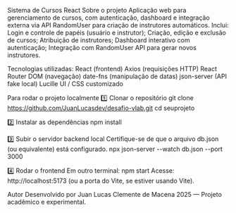 Sistema de Cursos React
Sobre o projeto
Aplicação web para gerenciamento de cursos, com autenticação, dashboard e integração externa via API RandomUser para criação de instrutores automáticos.
Inclui:
Login e controle de papéis (usuário e instrutor);
Criação, edição e exclusão de cursos;
Atribuição de instrutores;
Dashboard interativo com autenticação;
Integração com RandomUser API para gerar novos instrutores.

Tecnologias utilizadas:
React (frontend)
Axios (requisições HTTP)
React Router DOM (navegação)
date-fns (manipulação de datas)
json-server (API fake local)
Lucille UI / CSS customizado

Para rodar o projeto localmente
1️⃣ Clonar o repositório
git clone https://github.com/JuanLucasdev/desafio-vlab.git
cd seuprojeto

2️⃣ Instalar as dependências
npm install

3️⃣ Subir o servidor backend local
Certifique-se de que o arquivo db.json (ou equivalente) está configurado.
npx json-server --watch db.json --port 3000

4️⃣ Rodar o frontend
Em outro terminal:
npm start
Acesse: http://localhost:5173
(ou a porta do Vite, se estiver usando Vite).

Autor
Desenvolvido por Juan Lucas Clemente de Macena
2025 — Projeto acadêmico e experimental.
